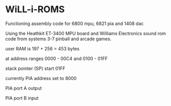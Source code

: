 # WiLL-i-ROMS
Functioning assembly code for 6800 mpu, 6821 pia and 1408 dac

Using the Heathkit ET-3400 MPU board and Williams Electronics sound rom code from systems 3-7 pinball and arcade games.

user RAM is 197 + 256 = 453 bytes

at address ranges 0000 - 00C4 and 0100 - 01FF

stack pointer (SP) start 01FF

currently PIA address set to 8000

PIA port A output

PIA port B input

